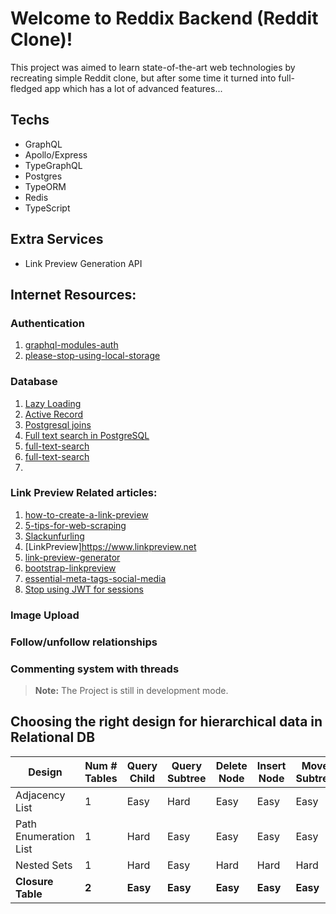 # Welcome to Reddix Backend (Reddit Clone)!

This project was aimed to learn state-of-the-art web technologies by recreating simple Reddit clone, but after some time it turned into full-fledged app which has a lot of advanced features...

## Techs
   - GraphQL
   - Apollo/Express
   - TypeGraphQL
   - Postgres
   - TypeORM
   - Redis
   - TypeScript

## Extra Services 
  - Link Preview Generation API

## Internet Resources:

### Authentication
  1. [graphql-modules-auth](https://the-guild.dev/blog/graphql-modules-auth)
  2. [please-stop-using-local-storage](https://www.rdegges.com/2018/please-stop-using-local-storage)

### Database
  1. [Lazy Loading](https://www.mehdi-khalili.com/orm-anti-patterns-part-3-lazy-loading)
  2. [Active Record](https://www.mehdi-khalili.com/orm-anti-patterns-part-1-active-record)
  3. [Postgresql joins](https://www.postgresqltutorial.com/postgresql-joins)
  4. [Full text search in PostgreSQL](https://www.postgresql.eu/events/pgconfeu2018/sessions/session/2116/slides/137/pgconf.eu-2018-fts.pdf)
  5. [full-text-search](https://www.paulox.net/2017/12/22/full-text-search-in-django-with-postgresql)
  6. [full-text-search](https://rocky.dev/full-text-search)
  7. 

### Link Preview Related articles:
  1. [how-to-create-a-link-preview](https://andrejgajdos.com/how-to-create-a-link-preview)
  2. [5-tips-for-web-scraping](https://www.scraperapi.com/blog/5-tips-for-web-scraping)
  3. [Slackunfurling](https://medium.com/slack-developer-blog/everything-you-ever-wanted-to-know-about-unfurling-but-were-afraid-to-ask-or-how-to-make-your-e64b4bb9254)
  4. [LinkPreview]https://www.linkpreview.net
  5. [link-preview-generator](https://github.com/AndrejGajdos/link-preview-generator)
  6. [bootstrap-linkpreview](https://github.com/Ekito/bootstrap-linkpreview)
  7. [essential-meta-tags-social-media](https://css-tricks.com/essential-meta-tags-social-media)
  8. [Stop using JWT for sessions](http://cryto.net/~joepie91/blog/2016/06/13/stop-using-jwt-for-sessions)

### Image Upload

### Follow/unfollow relationships

### Commenting system with threads

> **Note:** The Project is still in development mode.



## Choosing the right design for hierarchical data in Relational DB

| Design                  | Num # Tables | Query Child | Query Subtree | Delete Node | Insert Node | Move Subtree | Referential Integrity |
|-------------------------|--------------|-------------|---------------|-------------|-------------|--------------|-----------------------|
| Adjacency List          |       1      |     Easy    |      Hard     |     Easy    |     Easy    |     Easy     |           Yes         |
| Path Enumeration List   |       1      |     Hard    |      Easy     |     Easy    |     Easy    |     Easy     |           No          |
| Nested Sets             |       1      |     Hard    |      Easy     |     Hard    |     Hard    |     Hard     |           No          |
| **Closure Table**       |     **2**    |   **Easy**  |    **Easy**   |   **Easy**  |   **Easy**  |   **Easy**   |         **Yes**       |
